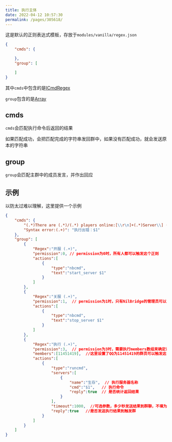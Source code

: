 ```yaml
---
title: 执行主体
date: 2022-04-12 10:57:30
permalink: /pages/305618/
---
```


这是默认的正则表达式模板，存放于`modules/vanilla/regex.json`

``` json
{
	"cmds": {

	},
	"group": [

	]
}
```

其中`cmds`中包含的是[ICmdRegex](/pages/c23fa5/#icmdregex)

`group`包含的是[Array<IGroupRegex>](/pages/c23fa5/#igroupregex)

## cmds

`cmds`会匹配执行命令后返回的结果

如果匹配成功，会把匹配完成的字符串发回群中，如果没有匹配成功，就会发送原本的字符串

## group

`group`会匹配主群中的成员发言，并作出回应

## 示例

以防太过难以理解，这里提供一个示例
``` json
{
	"cmds": {
		"(.*)There are (.*)/(.*) players online:[\\r\n]+(.*)Server\\] (.*)": "有$2个玩家在线：$5",
		"Syntax error:(.+)": "执行出错：$1"
	},
	"group": [
		{
			"Regex":"开服 (.+)",
            "permission":0, // permission为0时，所有人都可以触发这个正则
			"actions":[
				{
					"type":"nbcmd",
					"text":"start_server $1"
				}
			]
		},
		{
			"Regex":"关服 (.+)",
            "permission":1,  // permission为1时，只有NilBridge的管理员可以触发这个正则
			"actions":[
				{
					"type":"nbcmd",
					"text":"stop_server $1"
				}
			]
		},
		{
			"Regex":"执行 (.+)",
			"permission":3,  // permission为3时，需要执行members数组来确定谁可以触发正则
			"members":[11451419],  //这里设置了QQ为11451419的群员可以触发这个正则
			"actions":[
				{
					"type":"runcmd",
					"servers":[
						{
							"name":"生存",  // 执行服务器名称
							"cmd":"$1",   // 执行命令
							"reply":true  // 是否统计返回结果
						}
					],
					"timeout":1000,  //可选参数，多少秒发送结果到群聊，不填为3秒（3000）
					"reply":true   //是否发送执行结果到触发群
				}
			]
		}
	]
}
```